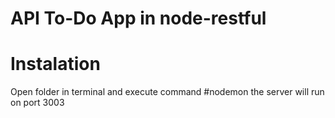 # API To-Do App in node-restful

# Instalation 
Open folder in terminal and execute command #nodemon
the server will run on port 3003
